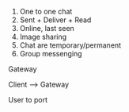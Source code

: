 1. One to one chat
2. Sent + Deliver + Read
3. Online, last seen
4. Image sharing
5. Chat are temporary/permanent
6. Group messenging



Gateway  

Client --> Gateway

User to port
